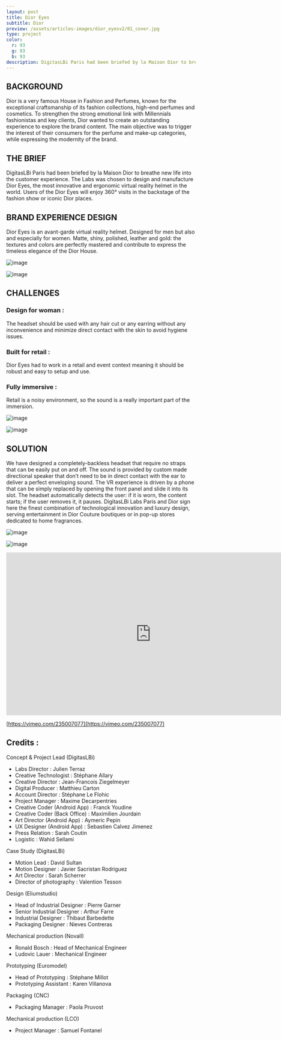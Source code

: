 ```yaml
---
layout: post
title: Dior Eyes
subtitle: Dior
preview: /assets/articles-images/dior_eyesv2/01_cover.jpg
type: project
color:
  r: 93
  g: 93
  b: 93
description: DigitasLBi Paris had been briefed by la Maison Dior to breathe new life into the customer experience. The Labs was chosen to design and manufacture Dior Eyes, the most innovative and ergonomic virtual reality helmet in the world. Users of the Dior Eyes will enjoy 360° visits in the backstage of the fashion show or iconic Dior places.
---
```


## BACKGROUND
Dior is a very famous House in Fashion and Perfumes, known for the exceptional craftsmanship of its fashion collections, high-end perfumes and cosmetics. To strengthen the strong emotional link with Millennials fashionistas and key clients, Dior wanted to create an outstanding experience to explore the brand content. The main objective was to trigger the interest of their consumers for the perfume and make-up categories, while expressing the modernity of the brand.

## THE BRIEF
DigitasLBi Paris had been briefed by la Maison Dior to breathe new life into the customer experience. The Labs was chosen to design and manufacture Dior Eyes, the most innovative and ergonomic virtual reality helmet in the world. Users of the Dior Eyes will enjoy 360° visits in the backstage of the fashion show or iconic Dior places.

## BRAND EXPERIENCE DESIGN
Dior Eyes is an avant-garde virtual reality helmet. Designed for men but also and especially for women. Matte, shiny, polished, leather and gold: the textures and colors are perfectly mastered and contribute to express the timeless elegance of the Dior House.


![image](/assets/articles-images/dior_eyesv2/02.jpg)



![image](/assets/articles-images/dior_eyesv2/03.jpg)



## CHALLENGES
### Design for woman :
The headset should be used with any hair cut or any earring without any inconvenience and minimize direct contact with the skin to avoid hygiene issues.
### Built for retail :
Dior Eyes had to work in a retail and event context meaning it should be robust and easy to setup and use.
### Fully immersive :
Retail is a noisy environment, so the sound is a really important part of the immersion.


![image](/assets/articles-images/dior_eyesv2/04.jpg)



![image](/assets/articles-images/dior_eyesv2/05.jpg)



## SOLUTION
We have designed a completely-backless headset that require no straps that can be easily put on and off. The sound is provided by custom made directional speaker that don’t need to be in direct contact with the ear to deliver a perfect enveloping sound.
The VR experience is driven by a phone that can be simply replaced by opening the front panel and slide it into its slot.
The headset automatically detects the user: if it is worn, the content starts; if the user removes it, it pauses.
DigitasLBi Labs Paris and Dior sign here the finest combination of technological innovation and luxury design, serving entertainment in Dior Couture boutiques or in pop-up stores dedicated to home fragrances.


![image](/assets/articles-images/dior_eyesv2/06.jpg)



![image](/assets/articles-images/dior_eyesv2/07.jpg)



<iframe src="https://player.vimeo.com/video/235007077" width="770" height="433" frameborder="0" webkitallowfullscreen mozallowfullscreen allowfullscreen class="uk-responsive-width"></iframe>


[https://vimeo.com/235007077](https://vimeo.com/235007077)


## Credits :
Concept & Project Lead (DigitasLBi)

- Labs Director : Julien Terraz
- Creative Technologist : Stéphane Allary
- Creative Director : Jean-Francois Ziegelmeyer
- Digital Producer : Matthieu Carton
- Account Director : Stéphane Le Flohic
- Project Manager : Maxime Decarpentries
- Creative Coder (Android App) : Franck Youdine
- Creative Coder (Back Office) : Maximilien Jourdain
- Art Director (Android App) : Aymeric Pepin
- UX Designer (Android App) : Sebastien Calvez Jimenez
- Press Relation : Sarah Coutin
- Logistic : Wahid Sellami

Case Study (DigitasLBi)

- Motion Lead : David Sultan
- Motion Designer : Javier Sacristan Rodriguez
- Art Director : Sarah Scherrer
- Director of photography : Valention Tesson

Design (Eliumstudio)

- Head of Industrial Designer : Pierre Garner
- Senior Industrial Designer : Arthur Farre
- Industrial Designer : Thibaut Barbedette
- Packaging Designer : Nieves Contreras

Mechanical production (Novall)

- Ronald Bosch : Head of Mechanical Engineer
- Ludovic Lauer : Mechanical Engineer

Prototyping (Euromodel)

- Head of Prototyping : Stéphane Millot
- Prototyping Assistant : Karen Villanova

Packaging (CNC)

- Packaging Manager : Paola Pruvost

Mechanical production (LCO)

- Project Manager : Samuel Fontanel
